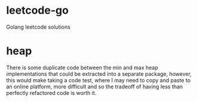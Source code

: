# leetcode-go

Golang leetcode solutions

# heap

There is some duplicate code between the min and max heap implementations that could be extracted into a separate package, however, this would make taking a code test, where I may need to copy and paste to an online platform, more difficult and so the tradeoff of having less than perfectly refactored code is worth it.
